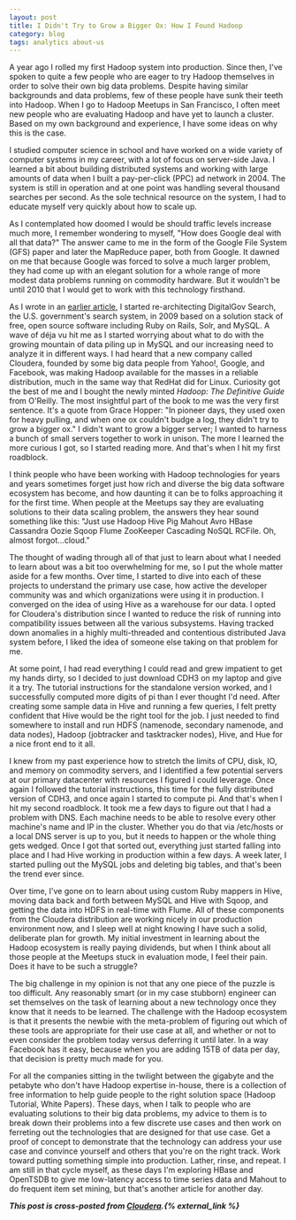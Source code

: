 ```yaml
---
layout: post
title: I Didn't Try to Grow a Bigger Ox: How I Found Hadoop
category: blog
tags: analytics about-us
---
```


A year ago I rolled my first Hadoop system into production. Since then, I've spoken to quite a few people who are eager to try Hadoop themselves in order to solve their own big data problems. Despite having similar backgrounds and data problems, few of these people have sunk their teeth into Hadoop. When I go to Hadoop Meetups in San Francisco, I often meet new people who are evaluating Hadoop and have yet to launch a cluster. Based on my own background and experience, I have some ideas on why this is the case.

I studied computer science in school and have worked on a wide variety of computer systems in my career, with a lot of focus on server-side Java. I learned a bit about building distributed systems and working with large amounts of data when I built a pay-per-click (PPC) ad network in 2004. The system is still in operation and at one point was handling several thousand searches per second. As the sole technical resource on the system, I had to educate myself very quickly about how to scale up.

As I contemplated how doomed I would be should traffic levels increase much more, I remember wondering to myself, "How does Google deal with all that data?" The answer came to me in the form of the Google File System (GFS) paper and later the MapReduce paper, both from Google. It dawned on me that because Google was forced to solve a much larger problem, they had come up with an elegant solution for a whole range of more modest data problems running on commodity hardware. But it wouldn't be until 2010 that I would get to work with this technology firsthand.

As I wrote in an [earlier article](/blog/adopting-hadoop.html), I started re-architecting DigitalGov Search, the U.S. government's search system, in 2009 based on a solution stack of free, open source software including Ruby on Rails, Solr, and MySQL. A wave of déja vu hit me as I started worrying about what to do with the growing mountain of data piling up in MySQL and our increasing need to analyze it in different ways. I had heard that a new company called Cloudera, founded by some big data people from Yahoo!, Google, and Facebook, was making Hadoop available for the masses in a reliable distribution, much in the same way that RedHat did for Linux. Curiosity got the best of me and I bought the newly minted *Hadoop: The Definitive Guide* from O'Reilly. The most insightful part of the book to me was the very first sentence. It's a quote from Grace Hopper: "In pioneer days, they used oxen for heavy pulling, and when one ox couldn't budge a log, they didn't try to grow a bigger ox." I didn't want to grow a bigger server; I wanted to harness a bunch of small servers together to work in unison. The more I learned the more curious I got, so I started reading more. And that's when I hit my first roadblock.

I think people who have been working with Hadoop technologies for years and years sometimes forget just how rich and diverse the big data software ecosystem has become, and how daunting it can be to folks approaching it for the first time. When people at the Meetups say they are evaluating solutions to their data scaling problem, the answers they hear sound something like this: "Just use Hadoop Hive Pig Mahout Avro HBase Cassandra Oozie Sqoop Flume ZooKeeper Cascading NoSQL RCFile. Oh, almost forgot…cloud."

The thought of wading through all of that just to learn about what I needed to learn about was a bit too overwhelming for me, so I put the whole matter aside for a few months. Over time, I started to dive into each of these projects to understand the primary use case, how active the developer community was and which organizations were using it in production. I converged on the idea of using Hive as a warehouse for our data. I opted for Cloudera's distribution since I wanted to reduce the risk of running into compatibility issues between all the various subsystems. Having tracked down anomalies in a highly multi-threaded and contentious distributed Java system before, I liked the idea of someone else taking on that problem for me.

At some point, I had read everything I could read and grew impatient to get my hands dirty, so I decided to just download CDH3 on my laptop and give it a try. The tutorial instructions for the standalone version worked, and I successfully computed more digits of pi than I ever thought I'd need. After creating some sample data in Hive and running a few queries, I felt pretty confident that Hive would be the right tool for the job. I just needed to find somewhere to install and run HDFS (namenode, secondary namenode, and data nodes), Hadoop (jobtracker and tasktracker nodes), Hive, and Hue for a nice front end to it all.

I knew from my past experience how to stretch the limits of CPU, disk, IO, and memory on commodity servers, and I identified a few potential servers at our primary datacenter with resources I figured I could leverage. Once again I followed the tutorial instructions, this time for the fully distributed version of CDH3, and once again I started to compute pi. And that's when I hit my second roadblock. It took me a few days to figure out that I had a problem with DNS. Each machine needs to be able to resolve every other machine's name and IP in the cluster. Whether you do that via /etc/hosts or a local DNS server is up to you, but it needs to happen or the whole thing gets wedged. Once I got that sorted out, everything just started falling into place and I had Hive working in production within a few days. A week later, I started pulling out the MySQL jobs and deleting big tables, and that's been the trend ever since.

Over time, I've gone on to learn about using custom Ruby mappers in Hive, moving data back and forth between MySQL and Hive with Sqoop, and getting the data into HDFS in real-time with Flume. All of these components from the Cloudera distribution are working nicely in our production environment now, and I sleep well at night knowing I have such a solid, deliberate plan for growth. My initial investment in learning about the Hadoop ecosystem is really paying dividends, but when I think about all those people at the Meetups stuck in evaluation mode, I feel their pain. Does it have to be such a struggle?

The big challenge in my opinion is not that any one piece of the puzzle is too difficult. Any reasonably smart (or in my case stubborn) engineer can set themselves on the task of learning about a new technology once they know that it needs to be learned. The challenge with the Hadoop ecosystem is that it presents the newbie with the meta-problem of figuring out which of these tools are appropriate for their use case at all, and whether or not to even consider the problem today versus deferring it until later. In a way Facebook has it easy, because when you are adding 15TB of data per day, that decision is pretty much made for you.

For all the companies sitting in the twilight between the gigabyte and the petabyte who don't have Hadoop expertise in-house, there is a collection of free information to help guide people to the right solution space (Hadoop Tutorial, White Papers). These days, when I talk to people who are evaluating solutions to their big data problems, my advice to them is to break down their problems into a few discrete use cases and then work on ferreting out the technologies that are designed for that use case. Get a proof of concept to demonstrate that the technology can address your use case and convince yourself and others that you're on the right track. Work toward putting something simple into production. Lather, rinse, and repeat. I am still in that cycle myself, as these days I'm exploring HBase and OpenTSDB to give me low-latency access to time series data and Mahout to do frequent item set mining, but that's another article for another day.

***This post is cross-posted from [Cloudera](http://www.cloudera.com/blog/2011/12/how-i-found-hadoop/).{% external_link %}***